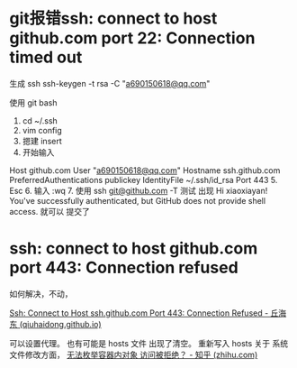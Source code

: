 # git报错ssh: connect to host github.com port 22: Connection timed out
生成 ssh
ssh-keygen -t rsa -C "a690150618@qq.com"


使用 git bash 
1. cd ~/.ssh
2. vim config 
3. 摁建 insert
4. 开始输入

Host github.com
User "a690150618@qq.com"
Hostname ssh.github.com
PreferredAuthentications publickey
IdentityFile ~/.ssh/id_rsa
Port 443
5. Esc 
6. 输入 :wq 
7. 使用 ssh git@github.com -T 测试
出现 
Hi xiaoxiayan! You've successfully authenticated, but GitHub does not provide shell access.
就可以 提交了


# ssh: connect to host github.com port 443: Connection refused
如何解决，不动，


[Ssh: Connect to Host ssh.github.com Port 443: Connection Refused - 丘海东 (qiuhaidong.github.io)](https://qiuhaidong.github.io/blog/2022/05/26/ssh-connect-to-host-ssh-dot-github-dot-com-port-443-connection-refused/)

可以设置代理。
也有可能是 hosts 文件 出现了清空。
重新写入 hosts 
关于 系统文件修改方面，
[无法枚举容器内对象 访问被拒绝？ - 知乎 (zhihu.com)](https://www.zhihu.com/question/31001796)